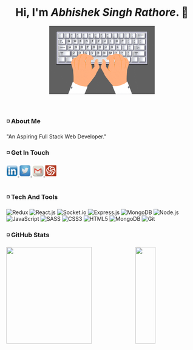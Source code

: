 <div align="center"> <h1>Hi, I'm <i>Abhishek Singh Rathore</i>. 👋 </h1></div>

<div align="center"> <img  src="./assets/giphy.gif" width="55%"> </div>
<br>
<br>

### :white_medium_small_square: About Me

"An Aspiring Full Stack Web Developer."

<!-- - 🔭 I’m currently working on Advanced JavaScript -->
<!-- - 🌱 I’m currently learning Advanced JavaScript -->
<!-- - 👯 I’m looking to collaborate on ... -->
<!-- - 🤔 I’m looking for help with ... -->
<!-- - ⚡ Fun fact: ... -->

### :white_medium_small_square: Get In Touch

<nav>
    <a href="https://www.linkedin.com/in/abhishek-singh-rathore-878372205" target="_blank">
    <img src="./assets/linkedin-icon.png" width="30px" height="30px"/> </a>
       <a href="https://twitter.com/TheAbhi98765" target="_blank">
    <img src="./assets/twitter-icon.png" width="30px" height="30px"/> </a>
          <a href="mailto:abhishek.140999@gmail.com" target="_blank">
    <img src="./assets/gmail-icon.png" width="30px" height="30px"/> </a>
     <a href="https://www.codewars.com/users/abhishek-s-rathore" target="_blank">
    <img src="./assets/codewars-icon.svg" width="30px" height="30px"/> </a>
</nav>
<br>

### :white_medium_small_square: Tech And Tools

   <p> 
      <img alt="Redux" src="https://img.shields.io/badge/React-20232A?style=for-the-badge&logo=react&logoColor=61DAFB" />
      <img alt="React.js" src="https://img.shields.io/badge/Redux-593D88?style=for-the-badge&logo=redux&logoColor=white" />
      <img alt="Socket.io" src="https://img.shields.io/badge/Socket.io-010101?&style=for-the-badge&logo=Socket.io&logoColor=white" />
      <img alt="Express.js" src="https://img.shields.io/badge/Express.js-000000?style=for-the-badge&logo=express&logoColor=white" />
      <img alt="MongoDB" src="https://img.shields.io/badge/MongoDB-white?style=for-the-badge&logo=mongodb&logoColor=4EA94B" />
      <img alt="Node.js" src="https://img.shields.io/badge/Node.js-339933?style=for-the-badge&logo=nodedotjs&logoColor=white" />
      <img alt="JavaScript" src="https://img.shields.io/badge/javascript-%23323330.svg?style=for-the-badge&logo=javascript&logoColor=%23F7DF1E" />
      <img alt="SASS" src="https://img.shields.io/badge/SCSS-hotpink.svg?style=for-the-badge&logo=SASS&logoColor=white"/>
      <img alt="CSS3" src="https://img.shields.io/badge/css3-%231572B6.svg?style=for-the-badge&logo=css3&logoColor=white" />
      <img alt="HTML5" src="https://img.shields.io/badge/html5-%23E34F26.svg?style=for-the-badge&logo=html5&logoColor=white" />
      <img alt="MongoDB" src="https://img.shields.io/badge/GitHub-100000?style=for-the-badge&logo=github&logoColor=white" /> 
      <img alt="Git" src="https://img.shields.io/badge/git-%23F05033.svg?style=for-the-badge&logo=git&logoColor=white" />
  </p>
         
### :white_medium_small_square: GitHub Stats
<p>
  <img src="https://github-readme-stats.vercel.app/api?username=abhishek-s-rathore&show_icons=true&theme=radical" height="255px" width="66.75%"/> 
  <img src="https://github-readme-stats.vercel.app/api/top-langs/?username=abhishek-s-rathore&theme=tokyonight" height="255px" width="32.25%"/>
</p>
